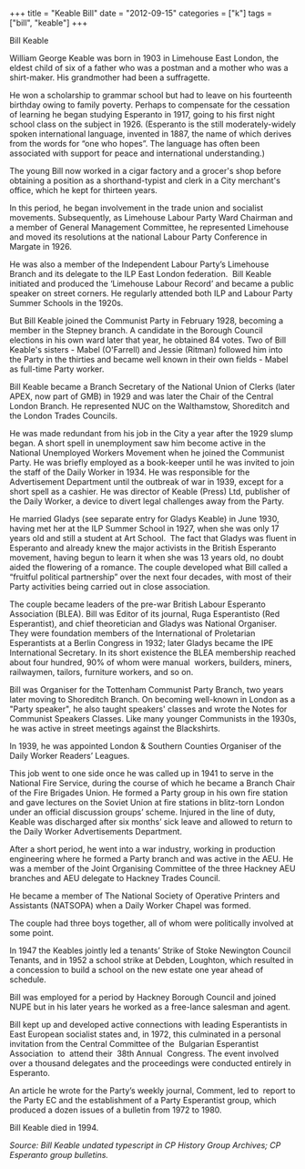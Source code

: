 +++
title = "Keable Bill"
date = "2012-09-15"
categories = ["k"]
tags = ["bill", "keable"]
+++

Bill Keable

William George Keable was born in 1903 in Limehouse East London, the eldest child of six of a father who was a postman and a mother who was a shirt-maker. His grandmother had been a suffragette.

He won a scholarship to grammar school but had to leave on his fourteenth birthday owing to family poverty. Perhaps to compensate for the cessation of learning he began studying Esperanto in 1917, going to his first night school class on the subject in 1926. (Esperanto is the still moderately-widely spoken international language, invented in 1887, the name of which derives from the words for “one who hopes”. The language has often been associated with support for peace and international understanding.)

The young Bill now worked in a cigar factory and a grocer's shop before obtaining a position as a shorthand-typist and clerk in a City merchant's office, which he kept for thirteen years.

In this period, he began involvement in the trade union and socialist movements. Subsequently, as Limehouse Labour Party Ward Chairman and a member of General Management Committee, he represented Limehouse and moved its resolutions at the national Labour Party Conference in Margate in 1926.

He was also a member of the Independent Labour Party’s Limehouse Branch and its delegate to the ILP East London federation.  Bill Keable initiated and produced the ‘Limehouse Labour Record’ and became a public speaker on street corners. He regularly attended both ILP and Labour Party Summer Schools in the 1920s.

But Bill Keable joined the Communist Party in February 1928, becoming a member in the Stepney branch. A candidate in the Borough Council elections in his own ward later that year, he obtained 84 votes. Two of Bill Keable's sisters - Mabel (O'Farrell) and Jessie (Ritman) followed him into the Party in the thirties and became well known in their own fields - Mabel as full-time Party worker.

Bill Keable became a Branch Secretary of the National Union of Clerks (later APEX, now part of GMB) in 1929 and was later the Chair of the Central London Branch. He represented NUC on the Walthamstow, Shoreditch and the London Trades Councils.

He was made redundant from his job in the City a year after the 1929 slump began. A short spell in unemployment saw him become active in the National Unemployed Workers Movement when he joined the Communist Party. He was briefly employed as a book-keeper until he was invited to join the staff of the Daily Worker in 1934. He was responsible for the Advertisement Department until the outbreak of war in 1939, except for a short spell as a cashier. He was director of Keable (Press) Ltd, publisher of the Daily Worker, a device to divert legal challenges away from the Party.

He married Gladys (see separate entry for Gladys Keable) in June 1930, having met her at the ILP Summer School in 1927, when she was only 17 years old and still a student at Art School.  The fact that Gladys was fluent in Esperanto and already knew the major activists in the British Esperanto movement, having begun to learn it when she was 13 years old, no doubt aided the flowering of a romance. The couple developed what Bill called a “fruitful political partnership” over the next four decades, with most of their Party activities being carried out in close association.

The couple became leaders of the pre-war British Labour Esperanto Association (BLEA). Bill was Editor of its journal, Ruga Esperantisto (Red Esperantist), and chief theoretician and Gladys was National Organiser. They were foundation members of the International of Proletarian Esperantists at a Berlin Congress in 1932; later Gladys became the IPE International Secretary. In its short existence the BLEA membership reached about four hundred, 90% of whom were manual  workers, builders, miners, railwaymen, tailors, furniture workers, and so on.

Bill was Organiser for the Tottenham Communist Party Branch, two years later moving to Shoreditch Branch. On becoming well-known in London as a "Party speaker", he also taught speakers' classes and wrote the Notes for Communist Speakers Classes. Like many younger Communists in the 1930s, he was active in street meetings against the Blackshirts.

In 1939, he was appointed London & Southern Counties Organiser of the Daily Worker Readers’ Leagues. 

This job went to one side once he was called up in 1941 to serve in the National Fire Service, during the course of which he became a Branch Chair of the Fire Brigades Union. He formed a Party group in his own fire station and gave lectures on the Soviet Union at fire stations in blitz-torn London under an official discussion groups’ scheme. Injured in the line of duty, Keable was discharged after six months’ sick leave and allowed to return to the Daily Worker Advertisements Department.

After a short period, he went into a war industry, working in production engineering where he formed a Party branch and was active in the AEU. He was a member of the Joint Organising Committee of the three Hackney AEU branches and AEU delegate to Hackney Trades Council.

He became a member of The National Society of Operative Printers and Assistants (NATSOPA) when a Daily Worker Chapel was formed.

The couple had three boys together, all of whom were politically involved at some point.

In 1947 the Keables jointly led a tenants’ Strike of Stoke Newington Council Tenants, and in 1952 a school strike at Debden, Loughton, which resulted in a concession to build a school on the new estate one year ahead of schedule.

Bill was employed for a period by Hackney Borough Council and joined NUPE but in his later years he worked as a free-lance salesman and agent.

Bill kept up and developed active connections with leading Esperantists in East European socialist states and, in 1972, this culminated in a personal invitation from the Central Committee of the  Bulgarian Esperantist  Association  to  attend their  38th Annual  Congress. The event involved over a thousand delegates and the proceedings were conducted entirely in  Esperanto. 

An article he wrote for the Party’s weekly journal, Comment, led to  report to the Party EC and the establishment of a Party Esperantist group, which produced a dozen issues of a bulletin from 1972 to 1980.

Bill Keable died in 1994.

_Source: Bill Keable undated typescript in CP History Group Archives; CP Esperanto group bulletins._
